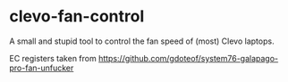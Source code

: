 # clevo-fan-control

A small and stupid tool to control the fan speed of (most) Clevo laptops.

EC registers taken from https://github.com/gdoteof/system76-galapago-pro-fan-unfucker
